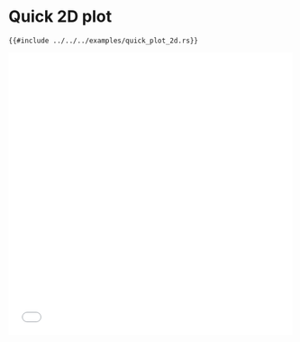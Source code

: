 # Quick 2D plot

```rust,ignore
{{#include ../../../examples/quick_plot_2d.rs}}
```

<iframe src="../figures/quick_plot_2d.html" width="100%" height="500" frameborder="0"></iframe>